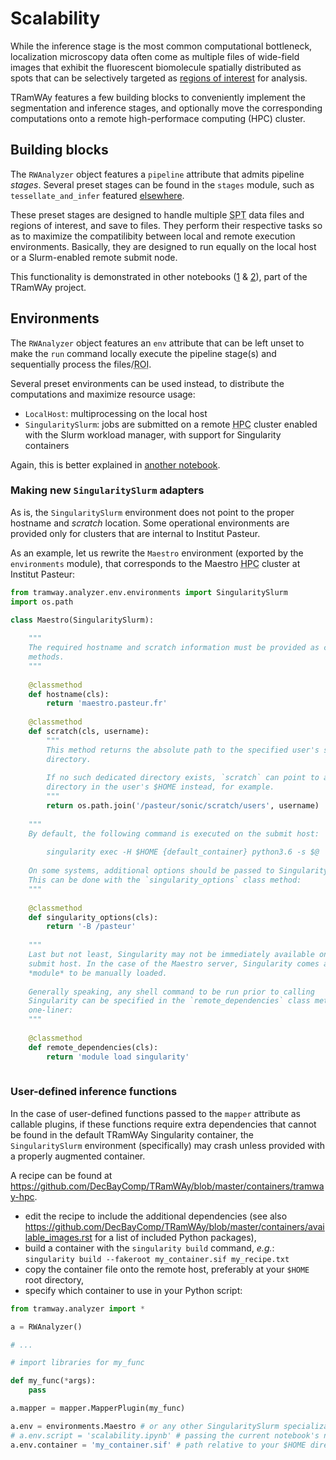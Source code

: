 # Scalability

While the inference stage is the most common computational bottleneck, localization microscopy data often come as multiple files of wide-field images that exhibit the fluorescent biomolecule spatially distributed as spots that can be selectively targeted as [regions of interest](roi.ipynb) for analysis.

TRamWAy features a few building blocks to conveniently implement the segmentation and inference stages, and optionally move the corresponding computations onto a remote high-performace computing (HPC) cluster.

## Building blocks

The `RWAnalyzer` object features a `pipeline` attribute that admits pipeline *stages*.
Several preset stages can be found in the `stages` module, such as `tessellate_and_infer` featured [elsewhere](inference.md#segmenting-and-inferring-all-at-once).

These preset stages are designed to handle multiple <abbr title="Single Particle Tracking">SPT</abbr> data files and regions of interest, and save to files. They perform their respective tasks so as to maximize the compatilibity between local and remote execution environments.
Basically, they are designed to run equally on the local host or a Slurm-enabled remote submit node.

This functionality is demonstrated in other notebooks ([1](https://mybinder.org/v2/gh/DecBayComp/TRamWAy/HEAD?filepath=notebooks%2FRWAnalyzer%20simple%20pipeline.ipynb) & [2](https://mybinder.org/v2/gh/DecBayComp/TRamWAy/HEAD?filepath=notebooks%2FRWAnalyzer%20multi-stage%20pipeline.ipynb)), part of the TRamWAy project.

## Environments

The `RWAnalyzer` object features an `env` attribute that can be left unset to make the `run` command locally execute the pipeline stage(s) and sequentially process the files/<abbr title="Regions Of Interest">ROI</abbr>.

Several preset environments can be used instead, to distribute the computations and maximize resource usage:

* `LocalHost`: multiprocessing on the local host
* `SingularitySlurm`: jobs are submitted on a remote <abbr title="High Performance Computing">HPC</abbr> cluster enabled with the Slurm workload manager, with support for Singularity containers

Again, this is better explained in [another notebook](https://mybinder.org/v2/gh/DecBayComp/TRamWAy/HEAD?filepath=notebooks%2FRWAnalyzer%20simple%20pipeline.ipynb).

### Making new `SingularitySlurm` adapters

As is, the `SingularitySlurm` environment does not point to the proper hostname and *scratch* location. Some operational environments are provided only for clusters that are internal to Institut Pasteur.

As an example, let us rewrite the `Maestro` environment (exported by the `environments` module), that corresponds to the Maestro <abbr title="High Performance Computing">HPC</abbr> cluster at Institut Pasteur:


```python
from tramway.analyzer.env.environments import SingularitySlurm
import os.path

class Maestro(SingularitySlurm):
    
    """
    The required hostname and scratch information must be provided as class
    methods.
    """
    
    @classmethod
    def hostname(cls):
        return 'maestro.pasteur.fr'
    
    @classmethod
    def scratch(cls, username):
        """
        This method returns the absolute path to the specified user's scratch
        directory.
        
        If no such dedicated directory exists, `scratch` can point to any
        directory in the user's $HOME instead, for example.
        """
        return os.path.join('/pasteur/sonic/scratch/users', username)
    
    """
    By default, the following command is executed on the submit host:
    
        singularity exec -H $HOME {default_container} python3.6 -s $@
        
    On some systems, additional options should be passed to Singularity.
    This can be done with the `singularity_options` class method:
    """
    
    @classmethod
    def singularity_options(cls):
        return '-B /pasteur'
    
    """
    Last but not least, Singularity may not be immediately available on the
    submit host. In the case of the Maestro server, Singularity comes as a
    *module* to be manually loaded.
    
    Generally speaking, any shell command to be run prior to calling
    Singularity can be specified in the `remote_dependencies` class method as a
    one-liner:
    """
    
    @classmethod
    def remote_dependencies(cls):
        return 'module load singularity'
        
```

### User-defined inference functions

In the case of user-defined functions passed to the `mapper` attribute as callable plugins, if these functions require extra dependencies that cannot be found in the default TRamWAy Singularity container, the `SingularitySlurm` environment (specifically) may crash unless provided with a properly augmented container.

A recipe can be found at https://github.com/DecBayComp/TRamWAy/blob/master/containers/tramway-hpc.

* edit the recipe to include the additional dependencies (see also https://github.com/DecBayComp/TRamWAy/blob/master/containers/available_images.rst for a list of included Python packages),
* build a container with the `singularity build` command, *e.g.*:
    ``singularity build --fakeroot my_container.sif my_recipe.txt``
* copy the container file onto the remote host, preferably at your `$HOME` root directory,
* specify which container to use in your Python script:


```python
from tramway.analyzer import *

a = RWAnalyzer()

# ...

# import libraries for my_func

def my_func(*args):
    pass

a.mapper = mapper.MapperPlugin(my_func)

a.env = environments.Maestro # or any other SingularitySlurm specialization
# a.env.script = 'scalability.ipynb' # passing the current notebook's name is required from an IPython notebook
a.env.container = 'my_container.sif' # path relative to your $HOME directory on the remote host
```
